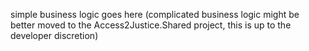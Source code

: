 ﻿simple business logic goes here (complicated business logic might be better moved to the Access2Justice.Shared project, this is up to the developer discretion)